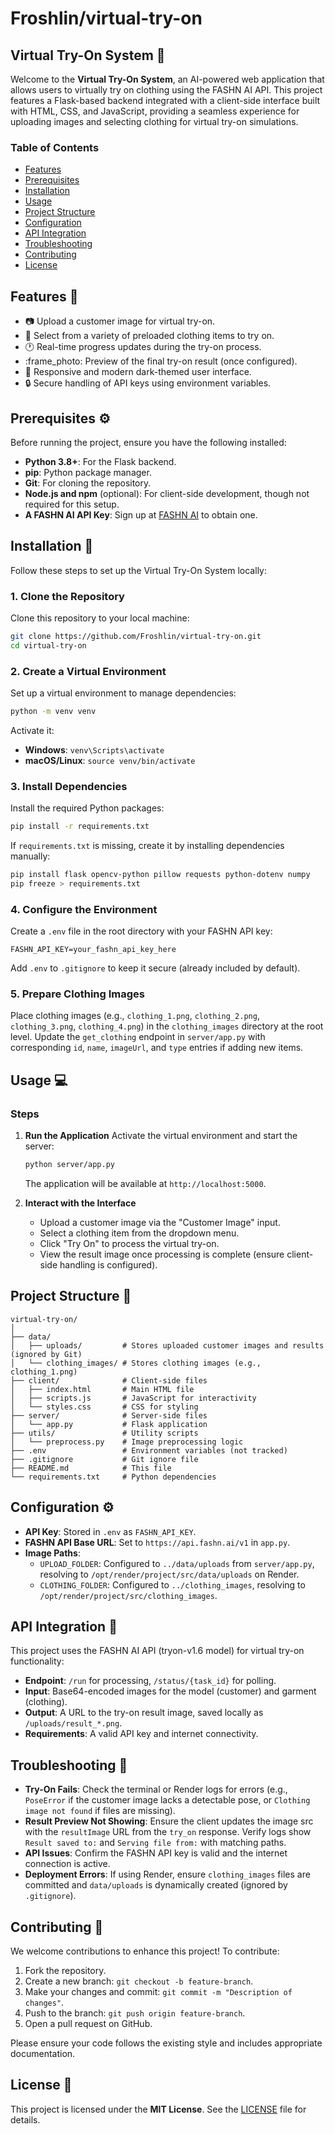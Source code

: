 # Froshlin/virtual-try-on

## Virtual Try-On System 👗

Welcome to the **Virtual Try-On System**, an AI-powered web application that allows users to virtually try on clothing using the FASHN AI API. This project features a Flask-based backend integrated with a client-side interface built with HTML, CSS, and JavaScript, providing a seamless experience for uploading images and selecting clothing for virtual try-on simulations.

### Table of Contents
- [Features](#features-🚀)
- [Prerequisites](#prerequisites-⚙️)
- [Installation](#installation-🔧)
- [Usage](#usage-💻)
- [Project Structure](#project-structure-📁)
- [Configuration](#configuration-⚙️)
- [API Integration](#api-integration-🔗)
- [Troubleshooting](#troubleshooting-🔧)
- [Contributing](#contributing-🤝)
- [License](#license-📜)

## Features 🚀
- 📷 Upload a customer image for virtual try-on.
- 👕 Select from a variety of preloaded clothing items to try on.
- 🕐 Real-time progress updates during the try-on process.
- :frame_photo: Preview of the final try-on result (once configured).
- 🎨 Responsive and modern dark-themed user interface.
- 🔒 Secure handling of API keys using environment variables.

## Prerequisites ⚙️
Before running the project, ensure you have the following installed:
- **Python 3.8+**: For the Flask backend.
- **pip**: Python package manager.
- **Git**: For cloning the repository.
- **Node.js and npm** (optional): For client-side development, though not required for this setup.
- **A FASHN AI API Key**: Sign up at [FASHN AI](https://fashn.ai) to obtain one.

## Installation 🔧
Follow these steps to set up the Virtual Try-On System locally:

### 1. Clone the Repository
Clone this repository to your local machine:
```bash
git clone https://github.com/Froshlin/virtual-try-on.git
cd virtual-try-on
```

### 2. Create a Virtual Environment
Set up a virtual environment to manage dependencies:
```bash
python -m venv venv
```
Activate it:
- **Windows**: `venv\Scripts\activate`
- **macOS/Linux**: `source venv/bin/activate`

### 3. Install Dependencies
Install the required Python packages:
```bash
pip install -r requirements.txt
```
If `requirements.txt` is missing, create it by installing dependencies manually:
```bash
pip install flask opencv-python pillow requests python-dotenv numpy
pip freeze > requirements.txt
```

### 4. Configure the Environment
Create a `.env` file in the root directory with your FASHN API key:
```plaintext
FASHN_API_KEY=your_fashn_api_key_here
```
Add `.env` to `.gitignore` to keep it secure (already included by default).

### 5. Prepare Clothing Images
Place clothing images (e.g., `clothing_1.png`, `clothing_2.png`, `clothing_3.png`, `clothing_4.png`) in the `clothing_images` directory at the root level. Update the `get_clothing` endpoint in `server/app.py` with corresponding `id`, `name`, `imageUrl`, and `type` entries if adding new items.

## Usage 💻
### Steps
1. **Run the Application**
   Activate the virtual environment and start the server:
   ```bash
   python server/app.py
   ```
   The application will be available at `http://localhost:5000`.

2. **Interact with the Interface**
   - Upload a customer image via the "Customer Image" input.
   - Select a clothing item from the dropdown menu.
   - Click "Try On" to process the virtual try-on.
   - View the result image once processing is complete (ensure client-side handling is configured).

## Project Structure 📁
```
virtual-try-on/
│
├── data/
│   ├── uploads/         # Stores uploaded customer images and results (ignored by Git)
│   └── clothing_images/ # Stores clothing images (e.g., clothing_1.png)
├── client/              # Client-side files
│   ├── index.html       # Main HTML file
│   ├── scripts.js       # JavaScript for interactivity
│   └── styles.css       # CSS for styling
├── server/              # Server-side files
│   └── app.py           # Flask application
├── utils/               # Utility scripts
│   └── preprocess.py    # Image preprocessing logic
├── .env                 # Environment variables (not tracked)
├── .gitignore           # Git ignore file
├── README.md            # This file
└── requirements.txt     # Python dependencies
```

## Configuration ⚙️
- **API Key**: Stored in `.env` as `FASHN_API_KEY`.
- **FASHN API Base URL**: Set to `https://api.fashn.ai/v1` in `app.py`.
- **Image Paths**:
  - `UPLOAD_FOLDER`: Configured to `../data/uploads` from `server/app.py`, resolving to `/opt/render/project/src/data/uploads` on Render.
  - `CLOTHING_FOLDER`: Configured to `../clothing_images`, resolving to `/opt/render/project/src/clothing_images`.

## API Integration 🔗
This project uses the FASHN AI API (tryon-v1.6 model) for virtual try-on functionality:
- **Endpoint**: `/run` for processing, `/status/{task_id}` for polling.
- **Input**: Base64-encoded images for the model (customer) and garment (clothing).
- **Output**: A URL to the try-on result image, saved locally as `/uploads/result_*.png`.
- **Requirements**: A valid API key and internet connectivity.

## Troubleshooting 🔧
- **Try-On Fails**: Check the terminal or Render logs for errors (e.g., `PoseError` if the customer image lacks a detectable pose, or `Clothing image not found` if files are missing).
- **Result Preview Not Showing**: Ensure the client updates the image src with the `resultImage` URL from the `try_on` response. Verify logs show `Result saved to:` and `Serving file from:` with matching paths.
- **API Issues**: Confirm the FASHN API key is valid and the internet connection is active.
- **Deployment Errors**: If using Render, ensure `clothing_images` files are committed and `data/uploads` is dynamically created (ignored by `.gitignore`).

## Contributing 🤝
We welcome contributions to enhance this project! To contribute:
1. Fork the repository.
2. Create a new branch: `git checkout -b feature-branch`.
3. Make your changes and commit: `git commit -m "Description of changes"`.
4. Push to the branch: `git push origin feature-branch`.
5. Open a pull request on GitHub.

Please ensure your code follows the existing style and includes appropriate documentation.

## License 📜
This project is licensed under the **MIT License**. See the [LICENSE](LICENSE) file for details.